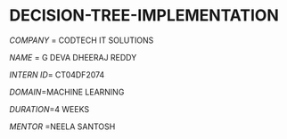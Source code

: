 # DECISION-TREE-IMPLEMENTATION

*COMPANY* = CODTECH IT SOLUTIONS

*NAME* = G DEVA DHEERAJ REDDY

*INTERN ID*= CT04DF2074

*DOMAIN*=MACHINE LEARNING

*DURATION*=4 WEEKS

*MENTOR* =NEELA SANTOSH
